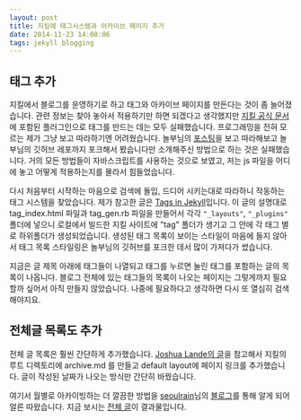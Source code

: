 ```yaml
---
layout: post
title: 지킬에 태그시스템과 아카이브 페이지 추가
date: 2014-11-23 14:08:06
tags: jekyll blogging
---
```

## 태그 추가
지킬에서 블로그를 운영하기로 하고 태그와 아카이브 페이지를 만든다는 것이 좀 늘어졌습니다. 관련 정보는 찾아 놓아서 적용하기만 하면 되겠다고 생각했지만 [지킬 공식 문서](http://jekyllrb-ko.github.io/docs/plugins/)에 포함된 플러그인으로 태그를 만드는 데는 모두 실패했습니다. 프로그래밍을 전혀 모르는 제가 그냥 보고 따라하기엔 어려웠습니다. 놀부님의 [포스팅](http://nolboo.github.io/blog/2014/01/09/upgrade-jekyll-github-blog/)을 보고 따라해보고 놀부님의 깃허브 레포까지 포크해서 봤습니다만 소개해주신 방법으로 하는 것은 실패했습니다. 거의 모든 방법들이 자바스크립트를 사용하는 것으로 보였고, 저는 js 파일을 어디에 놓고 어떻게 적용하는지를 몰라서 힘들었습니다.

다시 처음부터 시작하는 마음으로 검색에 돌입, 드디어 시키는대로 따라하니 작동하는 태그 시스템을 찾았습니다. 제가 참고한 글은 [Tags in Jekyll](http://charliepark.org/tags-in-jekyll/ "Tags In Jekyll")입니다. 이 글의 설명대로 tag_index.html 파일과 tag_gen.rb 파일을 만들어서 각각 `"_layouts"`, `"_plugins"` 폴더에 넣으니 로컬에서 빌드한 지킬 사이트에 "tag" 폴더가 생기고 그 안에 각 태그 별로 하위폴더가 생성되었습니다. 생성된 태그 목록이 보이는 스타일이 마음에 들지 않아서 태그 목록 스타일링은 놀부님의 깃허브를 포크한 데서 많이 가져다가 썼습니다.

지금은 글 제목 아래에 태그들이 나열되고 태그를 누르면 눌린 태그를 포함하는 글의 목록이 나옵니다. 블로그 전체에 있는 태그들의 목록이 나오는 페이지는 그렇게까지 필요할까 싶어서 아직 만들지 않았습니다. 나중에 필요하다고 생각하면 다시 또 열심히 검색해야지요.

## 전체글 목록도 추가
전체 글 목록은 훨씬 간단하게 추가했습니다. [Joshua Lande의 글](http://joshualande.com/jekyll-github-pages-poole/ "How I Created a Beautiful and Minimal Blog Using Jekyll, Github Pages, and poole · Joshua Lande")을 참고해서 지킬의 루트 디렉토리에 archive.md 를 만들고 default layout에 페이지 링크를 추가했습니다. 글이 작성된 날짜가 나오는 방식만 간단히 바꿨습니다.

여기서 월별로 아카이빙하는 더 깔끔한 방법을 [seoulrain](!@t)님의 [블로그](http://seoulrain.net)를 통해 알게 되어 얼른 따왔습니다. 지금 보시는 [전체 글](http://halryang.github.io/archive/)이 결과물입니다.